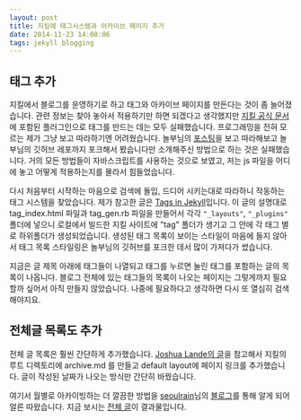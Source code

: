 ```yaml
---
layout: post
title: 지킬에 태그시스템과 아카이브 페이지 추가
date: 2014-11-23 14:08:06
tags: jekyll blogging
---
```

## 태그 추가
지킬에서 블로그를 운영하기로 하고 태그와 아카이브 페이지를 만든다는 것이 좀 늘어졌습니다. 관련 정보는 찾아 놓아서 적용하기만 하면 되겠다고 생각했지만 [지킬 공식 문서](http://jekyllrb-ko.github.io/docs/plugins/)에 포함된 플러그인으로 태그를 만드는 데는 모두 실패했습니다. 프로그래밍을 전혀 모르는 제가 그냥 보고 따라하기엔 어려웠습니다. 놀부님의 [포스팅](http://nolboo.github.io/blog/2014/01/09/upgrade-jekyll-github-blog/)을 보고 따라해보고 놀부님의 깃허브 레포까지 포크해서 봤습니다만 소개해주신 방법으로 하는 것은 실패했습니다. 거의 모든 방법들이 자바스크립트를 사용하는 것으로 보였고, 저는 js 파일을 어디에 놓고 어떻게 적용하는지를 몰라서 힘들었습니다.

다시 처음부터 시작하는 마음으로 검색에 돌입, 드디어 시키는대로 따라하니 작동하는 태그 시스템을 찾았습니다. 제가 참고한 글은 [Tags in Jekyll](http://charliepark.org/tags-in-jekyll/ "Tags In Jekyll")입니다. 이 글의 설명대로 tag_index.html 파일과 tag_gen.rb 파일을 만들어서 각각 `"_layouts"`, `"_plugins"` 폴더에 넣으니 로컬에서 빌드한 지킬 사이트에 "tag" 폴더가 생기고 그 안에 각 태그 별로 하위폴더가 생성되었습니다. 생성된 태그 목록이 보이는 스타일이 마음에 들지 않아서 태그 목록 스타일링은 놀부님의 깃허브를 포크한 데서 많이 가져다가 썼습니다.

지금은 글 제목 아래에 태그들이 나열되고 태그를 누르면 눌린 태그를 포함하는 글의 목록이 나옵니다. 블로그 전체에 있는 태그들의 목록이 나오는 페이지는 그렇게까지 필요할까 싶어서 아직 만들지 않았습니다. 나중에 필요하다고 생각하면 다시 또 열심히 검색해야지요.

## 전체글 목록도 추가
전체 글 목록은 훨씬 간단하게 추가했습니다. [Joshua Lande의 글](http://joshualande.com/jekyll-github-pages-poole/ "How I Created a Beautiful and Minimal Blog Using Jekyll, Github Pages, and poole · Joshua Lande")을 참고해서 지킬의 루트 디렉토리에 archive.md 를 만들고 default layout에 페이지 링크를 추가했습니다. 글이 작성된 날짜가 나오는 방식만 간단히 바꿨습니다.

여기서 월별로 아카이빙하는 더 깔끔한 방법을 [seoulrain](!@t)님의 [블로그](http://seoulrain.net)를 통해 알게 되어 얼른 따왔습니다. 지금 보시는 [전체 글](http://halryang.github.io/archive/)이 결과물입니다.